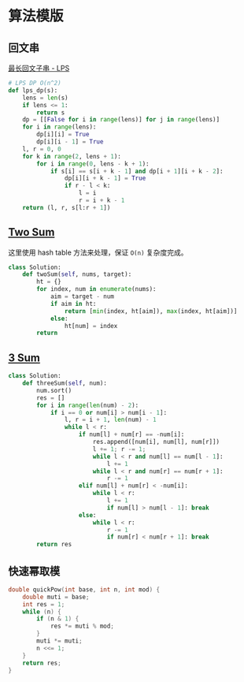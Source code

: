 # 算法模版

## 回文串

[最长回文子串 - LPS](http://notebook.desgard.com:8888/notebooks/gua_interview_note/ch01_data_structure_and_algorithm_1.ipynb#1%EF%BC%89%E6%9C%80%E9%95%BF%E5%9B%9E%E6%96%87%E5%AD%90%E4%B8%B2---LPS)

```python
# LPS DP O(n^2)
def lps_dp(s):
    lens = len(s)
    if lens <= 1:
        return s
    dp = [[False for i in range(lens)] for j in range(lens)]
    for i in range(lens):
        dp[i][i] = True
        dp[i][i - 1] = True
    l, r = 0, 0
    for k in range(2, lens + 1):
        for i in range(0, lens - k + 1):
            if s[i] == s[i + k - 1] and dp[i + 1][i + k - 2]:
                dp[i][i + k - 1] = True
                if r - l < k:
                    l = i
                    r = i + k - 1
    return (l, r, s[l:r + 1])
```

## [Two Sum](https://leetcode.com/problems/two-sum/description/)

这里使用 hash table 方法来处理，保证 `O(n)` 复杂度完成。

```python
class Solution:
    def twoSum(self, nums, target):
        ht = {}
        for index, num in enumerate(nums):
            aim = target - num
            if aim in ht:
                return [min(index, ht[aim]), max(index, ht[aim])]
            else:
                ht[num] = index
        return 
```

## [3 Sum](https://leetcode.com/problems/3sum/description/)


```python
class Solution:
    def threeSum(self, num):
        num.sort()
        res = []
        for i in range(len(num) - 2):
            if i == 0 or num[i] > num[i - 1]:
                l, r = i + 1, len(num) - 1
                while l < r:
                    if num[l] + num[r] == -num[i]:
                        res.append([num[i], num[l], num[r]])
                        l += 1; r -= 1;
                        while l < r and num[l] == num[l - 1]: 
                            l += 1
                        while l < r and num[r] == num[r + 1]: 
                            r -= 1
                    elif num[l] + num[r] < -num[i]:
                        while l < r:
                            l += 1 
                            if num[l] > num[l - 1]: break
                    else:
                        while l < r:
                            r -= 1            
                            if num[r] < num[r + 1]: break    
        return res
```

## 快速幂取模

```c
double quickPow(int base, int n, int mod) {
    double muti = base;
    int res = 1;
    while (n) {
        if (n & 1) {
            res *= muti % mod;
        }
        muti *= muti;
        n <<= 1;
    }
    return res;
}